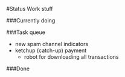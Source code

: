#Status
Work stuff


###Currently doing


###Task queue
* new spam channel indicators
* ketchup (catch-up) payment
	- robot for downloading all transactions


###Done
